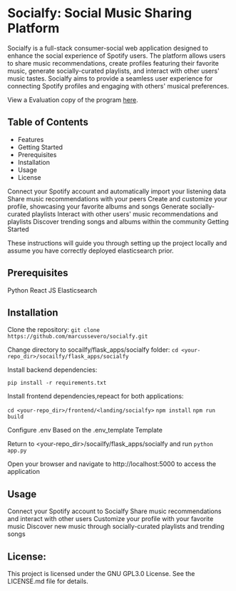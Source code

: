 # Socialfy: Social Music Sharing Platform
Socialfy is a full-stack consumer-social web application designed to enhance the social experience of Spotify users. The platform allows users to share music recommendations, create profiles featuring their favorite music, generate socially-curated playlists, and interact with other users' music tastes. Socialfy aims to provide a seamless user experience for connecting Spotify profiles and engaging with others' musical preferences.

View a Evaluation copy of the program [here](http://socialfy.rogersconnor.com).

## Table of Contents
- Features
- Getting Started
- Prerequisites
- Installation
- Usage
- License


Connect your Spotify account and automatically import your listening data
Share music recommendations with your peers
Create and customize your profile, showcasing your favorite albums and songs
Generate socially-curated playlists
Interact with other users' music recommendations and playlists
Discover trending songs and albums within the community
Getting Started

These instructions will guide you through setting up the project locally and assume you have correctly deployed elasticsearch prior.

## Prerequisites
Python
React JS 
Elasticsearch

## Installation
Clone the repository:
```git clone https://github.com/marcussevero/socialfy.git```

Change directory to socailfy/flask_apps/socialfy folder:
```cd <your-repo_dir>/socailfy/flask_apps/socialfy```

Install backend dependencies:

```pip install -r requirements.txt```

Install frontend dependencies,repeact for both applications:

```cd <your-repo_dir>/frontend/<landing/socialfy>```
```npm install```
```npm run build```

Configure .env Based on the .env_template Template

Return to <your-repo_dir>/socailfy/flask_apps/socialfy and run
```python app.py ```

Open your browser and navigate to http://localhost:5000 to access the application


## Usage
Connect your Spotify account to Socialfy
Share music recommendations and interact with other users
Customize your profile with your favorite music
Discover new music through socially-curated playlists and trending songs


## License:

This project is licensed under the GNU GPL3.0 License. See the LICENSE.md file for details.
